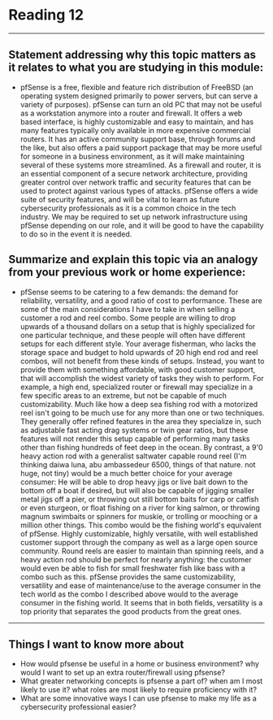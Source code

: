 # Reading 12
---
## Statement addressing why this topic matters as it relates to what you are studying in this module:
- pfSense is a free, flexible and feature rich distribution of FreeBSD (an operating system designed primarily to power servers, but can serve a variety of purposes). pfSense can turn an old PC that may not be useful as a workstation anymore into a router and firewall. It offers a web based interface, is highly customizable and easy to maintain, and has many features typically only available in more expensive commercial routers. It has an active community support base, through forums and the like, but also offers a paid support package that may be more useful for someone in a business environment, as it will make maintaining several of these systems more streamlined. As a firewall and router, it is an essential component of a secure network architecture, providing greater control over network traffic and security features that can be used to protect against various types of attacks. pfSense offers a wide suite of security features, and will be vital to learn as future cybersecurity professionals as it is a common choice in the tech industry. We may be required to set up network infrastructure using pfSense depending on our role, and it will be good to have the capability to do so in the event it is needed. 
## Summarize and explain this topic via an analogy from your previous work or home experience:
- pfSense seems to be catering to a few demands: the demand for reliability, versatility, and a good ratio of cost to performance. These are some of the main considerations I have to take in when selling a customer a rod and reel combo. Some people are willing to drop upwards of a thousand dollars on a setup that is highly specialized for one particular technique, and these people will often have different setups for each different style. Your average fisherman, who lacks the storage space and budget to hold upwards of 20 high end rod and reel combos, will not benefit from these kinds of setups. Instead, you want to provide them with something affordable, with good customer support, that will accomplish the widest variety of tasks they wish to perform. For example, a high end, specialized router or firewall may specialize in a few specific areas to an extreme, but not be capable of much customizability. Much like how a deep sea fishing rod with a motorized reel isn't going to be much use for any more than one or two techniques. They generally offer refined features in the area they specialize in, such as adjustable fast acting drag systems or twin gear ratios, but these features will not render this setup capable of performing many tasks other than fishing hundreds of feet deep in the ocean. By contrast, a 9'0 heavy action rod with a generalist saltwater capable round reel (I'm thinking daiwa luna, abu ambassedeur 6500, things of that nature. not huge, not tiny) would be a much better choice for your average consumer: He will be able to drop heavy jigs or live bait down to the bottom off a boat if desired, but will also be capable of jigging smaller metal jigs off a pier, or throwing out still bottom baits for carp or catfish or even sturgeon, or float fishing on a river for king salmon, or throwing magnum swimbaits or spinners for muskie, or trolling or mooching or a million other things. This combo would be the fishing world's equivalent of pfSense. Highly customizable, highly versatile, with well established customer support through the company as well as a large open source community. Round reels are easier to maintain than spinning reels, and a heavy action rod should be perfect for nearly anything: the customer would even be able to fish for small freshwater fish like bass with a combo such as this. pfSense provides the same customizability, versatility and ease of maintenance/use to the average consumer in the tech world as the combo I described above would to the average consumer in the fishing world. It seems that in both fields, versatility is a top priority that separates the good products from the great ones.
---
## Things I want to know more about
- How would pfsense be useful in a home or business environment? why would I want to set up an extra router/firewall using pfsense?
- What greater networking concepts is pfsense a part of? when am I most likely to use it? what roles are most likely to require proficiency with it?
- What are some innovative ways I can use pfsense to make my life as a cybersecurity professional easier?
